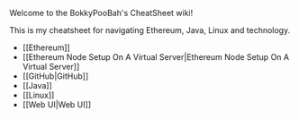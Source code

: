 Welcome to the BokkyPooBah's CheatSheet wiki!

This is my cheatsheet for navigating Ethereum, Java, Linux and technology.

* [[Ethereum]]
* [[Ethereum Node Setup On A Virtual Server|Ethereum Node Setup On A Virtual Server]]
* [[GitHub|GitHub]]
* [[Java]]
* [[Linux]]
* [[Web UI|Web UI]]
